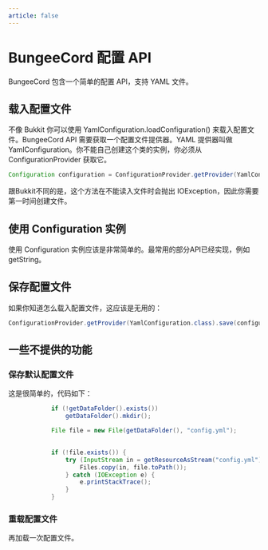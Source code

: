 ```yaml
---
article: false
---
```

# BungeeCord 配置 API
BungeeCord 包含一个简单的配置 API，支持 YAML 文件。

## 载入配置文件
不像 Bukkit 你可以使用 YamlConfiguration.loadConfiguration() 来载入配置文件。BungeeCord API 需要获取一个配置文件提供器。YAML 提供器叫做 YamlConfiguration。你不能自己创建这个类的实例，你必须从  ConfigurationProvider 获取它。

```java
Configuration configuration = ConfigurationProvider.getProvider(YamlConfiguration.class).load(new File(getDataFolder(), "config.yml"));
```
跟Bukkit不同的是，这个方法在不能读入文件时会抛出 IOException，因此你需要第一时间创建文件。

## 使用 Configuration 实例
使用 Configuration 实例应该是非常简单的。最常用的部分API已经实现，例如 getString。

## 保存配置文件
如果你知道怎么载入配置文件，这应该是无用的： 
```java
ConfigurationProvider.getProvider(YamlConfiguration.class).save(configuration, new File(getDataFolder(), "config.yml"));
```

## 一些不提供的功能
### 保存默认配置文件
这是很简单的，代码如下：

```java
            if (!getDataFolder().exists())
                getDataFolder().mkdir();

            File file = new File(getDataFolder(), "config.yml");

         
            if (!file.exists()) {
                try (InputStream in = getResourceAsStream("config.yml")) {
                    Files.copy(in, file.toPath());
                } catch (IOException e) {
                    e.printStackTrace();
                }
            }
```
 
### 重载配置文件
再加载一次配置文件。